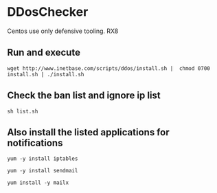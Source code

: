# DDosChecker
Centos use only defensive tooling. RX8 


## Run and execute

`wget http://www.inetbase.com/scripts/ddos/install.sh |  chmod 0700 install.sh | ./install.sh`

## Check the ban list and ignore ip list

`sh list.sh`


## Also install the listed applications for notifications

`yum -y install iptables`

`yum -y install sendmail`

`yum install -y mailx`


